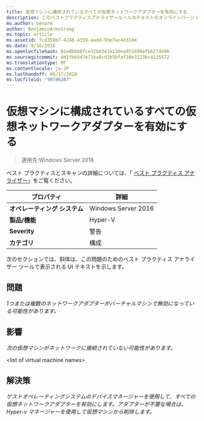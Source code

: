 ```yaml
---
title: 仮想マシンに構成されているすべての仮想ネットワークアダプターを有効にする
description: このベストプラクティスアナライザールールのテキストのオンラインバージョン。
ms.author: benarm
author: BenjaminArmstrong
ms.topic: article
ms.assetid: fcd350b7-4240-4359-aadd-93e7ac4d314e
ms.date: 8/16/2016
ms.openlocfilehash: 81e0bbb8fce32b8343a13dea953498efb627d496
ms.sourcegitcommit: dd1fbb5d7e71ba8cd1b5bfaf38e3123bca115572
ms.translationtype: MT
ms.contentlocale: ja-JP
ms.lasthandoff: 09/17/2020
ms.locfileid: "90746287"
---
```

# <a name="enable-all-virtual-network-adapters-configured-for-a-virtual-machine"></a>仮想マシンに構成されているすべての仮想ネットワークアダプターを有効にする

>適用先:Windows Server 2016

ベスト プラクティスとスキャンの詳細については、「 [ベスト プラクティス アナライザー](https://go.microsoft.com/fwlink/?LinkId=122786)」をご覧ください。

|プロパティ|詳細|
|-|-|
|**オペレーティング システム**|Windows Server 2016|
|**製品/機能**|Hyper-V|
|**Severity**|警告|
|**カテゴリ**|構成|

次のセクションでは、斜体は、この問題のためのベスト プラクティス アナライザー ツールで表示される UI テキストを示します。

## <a name="issue"></a>問題

*1つまたは複数のネットワークアダプターがバーチャルマシンで無効になっている可能性があります。*

## <a name="impact"></a>影響

*次の仮想マシンがネットワークに接続されていない可能性があります。*

\<list of virtual machine names>

## <a name="resolution"></a>解決策

*ゲストオペレーティングシステムのデバイスマネージャーを使用して、すべての仮想ネットワークアダプターを有効にします。アダプターが不要な場合は、Hyper-v マネージャーを使用して仮想マシンから削除します。*



